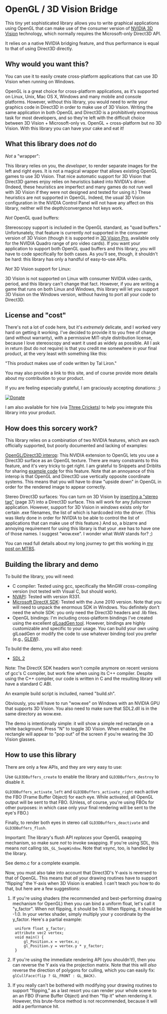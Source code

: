 OpenGL / 3D Vision Bridge
=========================

This tiny yet sophisticated library allows you to write graphical applications using OpenGL that can make
use of the consumer version of [NVIDIA 3D Vision](http://www.nvidia.com/object/3d-vision-main.html) technology, which normally requires the Microsoft-only
Direct3D API.

It relies on a native NVIDIA bridging feature, and thus performance is equal to that of using Direct3D
directly.

Why would you want this?
------------------------

You can use it to easily create cross-platform applications that can use 3D Vision when running on Windows.

OpenGL is a great choice for cross-platform applications, as it's supported on Linux, Unix, Mac OS X, Windows
and many mobile and console platforms. However, without this library, you would need to write your graphics
code in Direct3D in order to make use of 3D Vision. Writing the same application in both OpenGL and Direct3D
is a prohibitively enormous task for most developers, and so they're left with the difficult choice between
3D Vision + Microsoft-only vs. OpenGL + cross-platform but no 3D Vision. With this library you can have your
cake and eat it!

What this library does *not* do
-------------------------------

*Not* a "wrapper":

This library relies on you, the *developer*, to render separate images for the left and right eyes. It is not
a magical wrapper that allows existing OpenGL games to use 3D Vision. That nice automatic support for 3D Vision
that Direct3D games enjoy relies on heuristics baked into NVIDIA's driver. (Indeed, these heuristics
are imperfect and many games do not run well with 3D Vision if they were not designed and tested for using it.)
These heuristics are not supported in OpenGL. Indeed, the usual 3D Vision configuration in the NVIDIA
Control Panel will not have any affect on this library, neither will the depth/convergence hot keys work.

*Not* OpenGL quad buffers:

Stereoscopy support is included in the OpenGL standard, as "quad buffers." Unfortunately, that feature is
currently *not* supported in the consumer version of 3D Vision (though it is supported in [3D Vision Pro](http://www.nvidia.com/object/quadro_stereo_technology.html),
available only for the NVIDIA Quadro range of pro video cards). If you want your application to support both
OpenGL quad buffers and this library, you will have to code specifically for both cases. As you'll see, though,
it shouldn't be hard: this library has only a handful of easy-to-use APIs.

*Not* 3D Vision support for Linux:

3D Vision is not supported on Linux with consumer NVIDIA video cards, period, and this library can't change that
fact. However, if you are writing a game that runs on both Linux and Windows, this library will let you support
3D Vision on the Windows version, without having to port all your code to Direct3D.

License and "cost"
------------------

There's not a lot of code here, but it's *extremely* delicate, and I worked very hard on getting it working.
I've decided to provide it to you free of charge (and without warranty), with a permissive MIT-style distribution
license, because I love stereoscopy and want it used as widely as possible. All I ask in return (but do not require)
is that you credit me somewhere in your final product, at the very least with something like this:

"This product makes use of code written by Tal Liron."

You may also provide a link to this site, and of course provide more details about my contribution to your
product. 

If you are feeling especially grateful, I am graciously accepting donations: ;)

[![Donate](https://www.paypalobjects.com/en_US/i/btn/btn_donate_LG.gif)](https://www.paypal.com/cgi-bin/webscr?cmd=_s-xclick&hosted_button_id=NQXC28JYKUKH2)

I am also available for hire (via [Three Crickets](http://threecrickets.com/)) to help you integrate this library into your product. 

How does this sorcery work?
---------------------------

This library relies on a combination of two NVIDIA features, which are each officially supported, but
poorly documented and lacking of examples:

[OpenGL/Direct3D interop](http://developer.download.nvidia.com/opengl/specs/WGL_NV_DX_interop.txt):
This NVIDIA extension to OpenGL lets you use a Direct3D surface as an OpenGL texture. There are many constraints
to this feature, and it's very tricky to get right. I am grateful to Snippets and Driblits for sharing [example code](https://sites.google.com/site/snippetsanddriblits/OpenglDxInterop)
for this feature. Note that an annoyance of this interop is that OpenGL and Direct3D use vertically opposite
coordinate systems. This means that you will have to draw "upside down" in OpenGL in order for the rendered image
to appear correctly. 

Stereo Direct3D surfaces: You can turn on 3D Vision by [inserting a "stereo tag"](http://developer.download.nvidia.com/presentations/2009/GDC/GDC09-3DVision-The_In_and_Out.pdf) (page 37)
into a Direct3D surface. This will work for any *fullscreen* application. However, support for 3D Vision in *windows*
exists only for certain .exe filenames, the list of which is hardcoded into the driver.
(This was likely done in order for NVIDIA to be able to control the list of
applications that can make use of this feature.) And so, a bizarre and annoying requirement for using this
library is that your .exe has to have one of those names. I suggest "wow.exe". I wonder what WoW stands for? ;)

You can read full details about my long journey to get this working in [my post on MTBS](http://www.mtbs3d.com/phpbb/viewtopic.php?f=105&t=16310&p=97553).

Building the library and demo
-----------------------------

To build the library, you will need:

* C compiler: Tested using gcc, specifically the MinGW cross-compiling version (not tested with Visual C, but
should work).
* [NVAPI](https://developer.nvidia.com/nvapi): Tested with version R331.
* [Microsoft DirectX SDK](http://www.microsoft.com/en-us/download/details.aspx?id=6812): Tested with the June
2010 version. Note that you will need to unpack the enormous SDK in Windows. You definitely don't need the whole
SDK: you only need the Direct3D headers and .lib files.
* OpenGL bindings: I'm including cross-platform bindings I've created using the excellent [glLoadGen tool](https://bitbucket.org/alfonse/glloadgen/wiki/Home).
However, bindings are highly customizable and specific to your usage. You can build your own using glLoadGen
or modify the code to use whatever binding tool you prefer (e.g., [GLEW](http://glew.sourceforge.net/)).

To build the demo, you will also need:

* [SDL 2](http://www.libsdl.org/)

Note: The DirectX SDK headers won't compile anymore on recent versions of gcc's C compiler, but work fine when
using its C++ compiler. Despite using the C++ compiler, our code is written in C and the resulting library will
have a standard C ABI.

An example build script is included, named "build.sh".

Obviously, you will have to run "wow.exe" on Windows with an NVIDIA GPU that supports 3D Vision. You also need to
make sure that SDL2.dll is in the same directory as wow.exe.

The demo is intentionally simple: it will show a simple red rectangle on a white background. Press "N" to toggle
3D Vision. When enabled, the rectangle will appear to "pop out" of the screen if you're wearing the 3D Vision
glasses.

How to use this library
-----------------------

There are only a few APIs, and they are very easy to use:

Use `GLD3DBuffers_create` to enable the library and `GLD3DBuffers_destroy` to disable it.

`GLD3DBuffers_activate_left` and `GLD3DBuffers_activate_right` each active the FBO (Frame Buffer Object) for
each eye. While activated, all OpenGL output will be sent to that FBO. (Unless, of course, you're using
FBOs for other purposes: in which case only your final rendering will be sent to the eye's FBO.)

Finally, to render both eyes in stereo call `GLD3DBuffers_deactivate` and `GLD3DBuffers_flush`.  

Important: The library's flush API *replaces* your OpenGL swapping mechanism, so make sure *not* to invoke
swapping. If you're using SDL, this means *not* calling `SDL_GL_SwapWindow`. Note that vsync, too, is handled
by the library.

See demo.c for a complete example.

Now, you must also take into account that Direct3D's Y-axis is reversed to that of OpenGL. This means that
*all* your drawing routines have to support "flipping" the Y-axis when 3D Vision is enabled. I can't teach you
how to do that, but here are a few suggestions:

1. If you're using shaders (the recommended and best-performing drawing mechanism for OpenGL) then you can
bind a uniform float, let's call it "y\_factor". When not flipping, it should be 1.0. When flipping, it should
be -1.0. In your vertex shader, simply multiply your y coordinate by the y_factor. Here's a partial example:

		uniform float y_factor;
		attribute vec2 vertex;
		void main() {
			gl_Position.x = vertex.x;
			gl_Position.y = vertex.y * y_factor;
		}

2. If you're using the immediate rendering API (you shouldn't!), then you can reverse the Y axis via the
projection matrix. Note that this will *also* reverse the direction of polygons for culling, which
you can easily fix: `glCullFace(flip ? GL_FRONT : GL_BACK)`.

3. If you really can't be bothered with modifying your drawing routines to support "flipping," as a last
resort you can render your whole scene to an an FBO (Frame Buffer Object) and then "flip it" when rendering
it. However, this brute-force method is not recommended, because it will add a performance hit.
